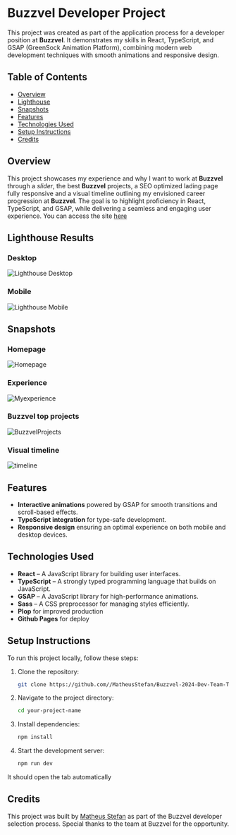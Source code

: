# Buzzvel Developer Project

This project was created as part of the application process for a developer position at **Buzzvel**. It demonstrates my skills in React, TypeScript, and GSAP (GreenSock Animation Platform), combining modern web development techniques with smooth animations and responsive design.
## Table of Contents
- [Overview](#overview)
- [Lighthouse](#lighthouse)
- [Snapshots](#snapshots)
- [Features](#features)
- [Technologies Used](#technologies-used)
- [Setup Instructions](#setup-instructions)
- [Credits](#credits)

## Overview

This project showcases my experience and why I want to work at **Buzzvel** through a *slider*, the best **Buzzvel** projects, a SEO optimized lading page fully responsive and a visual timeline outlining my envisioned career progression at **Buzzvel**. The goal is to highlight proficiency in React, TypeScript, and GSAP, while delivering a seamless and engaging user experience. You can access the site <a target="_blank" href="https://matheusstefan.github.io/Buzzvel-2024-Dev-Team-Test/">here</a>

## Lighthouse Results
### Desktop
  ![Lighthouse Desktop](https://github.com/user-attachments/assets/e2139c42-c24c-44be-8b4e-95474b24251a)

### Mobile
  ![Lighthouse Mobile](https://github.com/user-attachments/assets/aaa45dd1-97e3-4bcd-9cc5-0d52f9d1485d)

## Snapshots
### Homepage
  ![Homepage](https://github.com/user-attachments/assets/e23ccc42-dbe7-4da4-9898-9cc0968b7b44)
### Experience
  ![Myexperience](https://github.com/user-attachments/assets/3ad99892-314b-4163-80db-18a8201562bd)
### Buzzvel top projects
  ![BuzzvelProjects](https://github.com/user-attachments/assets/f0240ce8-9d5c-4c49-8f3a-bbbd9ef61ec0)
### Visual timeline
  ![timeline](https://github.com/user-attachments/assets/a62be78f-a8d5-436a-b33b-c305296d4b0d)

## Features
- **Interactive animations** powered by GSAP for smooth transitions and scroll-based effects.
- **TypeScript integration** for type-safe development.
- **Responsive design** ensuring an optimal experience on both mobile and desktop devices.

## Technologies Used

- **React** – A JavaScript library for building user interfaces.
- **TypeScript** – A strongly typed programming language that builds on JavaScript.
- **GSAP** – A JavaScript library for high-performance animations.
- **Sass** – A CSS preprocessor for managing styles efficiently.
- **Plop** for improved production
- **Github Pages** for deploy

## Setup Instructions

To run this project locally, follow these steps:

1. Clone the repository:
    ```bash
    git clone https://github.com//MatheusStefan/Buzzvel-2024-Dev-Team-Test.git
    ```

2. Navigate to the project directory:
    ```bash
    cd your-project-name
    ```

3. Install dependencies:
    ```bash
    npm install
    ```

4. Start the development server:
    ```bash
    npm run dev
    ```
It should open the tab automatically

## Credits

This project was built by [Matheus Stefan](https://github.com/MatheusStefan/) as part of the Buzzvel developer selection process. Special thanks to the team at Buzzvel for the opportunity.
